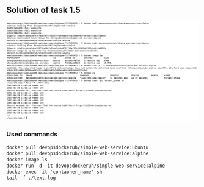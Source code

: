 ## Solution of task 1.5

<img src="task_1.5.png" alt="cmd screenshot of task 1.5" />

### Used commands

```console
docker pull devopsdockeruh/simple-web-service:ubuntu
docker pull devopsdockeruh/simple-web-service:alpine
docker image ls
docker run -d -it devopsdockeruh/simple-web-service:alpine
docker exec -it 'contaoner_name' sh
tail -f ./text.log
```

